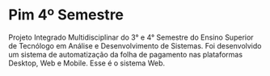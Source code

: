 # Pim 4º Semestre 
Projeto Integrado Multidisciplinar do 3° e 4° Semestre do Ensino Superior de Tecnólogo em Análise e Desenvolvimento de Sistemas.
Foi desenvolvido um sistema de automatização da folha de pagamento nas plataformas Desktop, Web e Mobile. 
Esse é o sistema Web.

